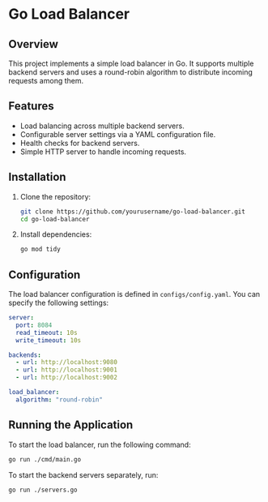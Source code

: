 # Go Load Balancer

## Overview

This project implements a simple load balancer in Go. It supports multiple backend servers and uses a round-robin algorithm to distribute incoming requests among them.

## Features

- Load balancing across multiple backend servers.
- Configurable server settings via a YAML configuration file.
- Health checks for backend servers.
- Simple HTTP server to handle incoming requests.

## Installation

1. Clone the repository:

   ```bash
   git clone https://github.com/yourusername/go-load-balancer.git
   cd go-load-balancer
   ```

2. Install dependencies:
   ```bash
   go mod tidy
   ```

## Configuration

The load balancer configuration is defined in `configs/config.yaml`. You can specify the following settings:

```yaml
server:
  port: 8084
  read_timeout: 10s
  write_timeout: 10s

backends:
  - url: http://localhost:9080
  - url: http://localhost:9001
  - url: http://localhost:9002

load_balancer:
  algorithm: "round-robin"
```

## Running the Application

To start the load balancer, run the following command:

```bash
go run ./cmd/main.go
```

To start the backend servers separately, run:

```bash
go run ./servers.go
```
